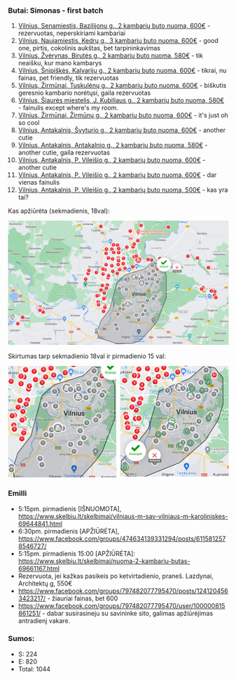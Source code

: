 ### Butai: Simonas - first batch
1. [Vilnius, Senamiestis, Bazilijonų g., 2 kambarių buto nuoma, 600€](https://www.aruodas.lt/nt_zemelapis/butu-nuoma/vilniuje/?obj=4&FOrder=Importance&FRegion=461&FDistrict=1&FPriceMin=300&FPriceMax=610&on_map=1&FRoomNumMin=2&FRoomNumMax=4&FAreaOverAllMin=40#zoom:15;center:(54.67691035494312,25.282495206650005);4-1210110) - rezervuotas, neperskiriami kambariai
2. [Vilnius, Naujamiestis, Kedrų g., 3 kambarių buto nuoma. 600€](https://www.aruodas.lt/nt_zemelapis/butu-nuoma/vilniuje/?obj=4&FOrder=Importance&FRegion=461&FDistrict=1&FPriceMin=300&FPriceMax=610&on_map=1&FRoomNumMin=2&FRoomNumMax=4&FAreaOverAllMin=40#zoom:14;center:(54.67351676978432,25.2635612596617);4-1241267) - good one, pirtis, cokolinis aukštas, bet tarpininkavimas
3. [Vilnius, Žvėrynas, Birutės g., 2 kambarių buto nuoma, 580€](https://www.aruodas.lt/nt_zemelapis/butu-nuoma/vilniuje/?obj=4&FOrder=Importance&FRegion=461&FDistrict=1&FPriceMin=300&FPriceMax=610&on_map=1&FRoomNumMin=2&FRoomNumMax=4&FAreaOverAllMin=40#zoom:13;center:(54.6856153204076,25.247848099652355);4-1239025) - tik neaišku, kur mano kambarys
4. [Vilnius, Šnipiškės, Kalvarijų g., 2 kambarių buto nuoma, 600€](https://www.aruodas.lt/nt_zemelapis/butu-nuoma/vilniuje/?obj=4&FOrder=Importance&FRegion=461&FDistrict=1&FPriceMin=300&FPriceMax=610&on_map=1&FRoomNumMin=2&FRoomNumMax=4&FAreaOverAllMin=40#zoom:15;center:(54.7020441885943,25.28177435300555);4-1241561) - tikrai, nu fainas, pet friendly, tik rezervuotas
5. [Vilnius, Žirmūnai, Tuskulėnų g., 2 kambarių buto nuoma, 600€](https://www.aruodas.lt/nt_zemelapis/butu-nuoma/vilniuje/?obj=4&FOrder=Importance&FRegion=461&FDistrict=1&FPriceMin=300&FPriceMax=610&on_map=1&FRoomNumMin=2&FRoomNumMax=4&FAreaOverAllMin=40#zoom:15;center:(54.70122344454367,25.28895142269051);4-906259) - biškutis geresnio kambario norėtųsi, gaila rezervuotas
6. [Vilnius, Šiaurės miestelis, J. Kubiliaus g., 2 kambarių buto nuoma, 580€](https://www.aruodas.lt/nt_zemelapis/butu-nuoma/vilniuje/?obj=4&FOrder=Importance&FRegion=461&FDistrict=1&FPriceMin=300&FPriceMax=610&on_map=1&FRoomNumMin=2&FRoomNumMax=4&FAreaOverAllMin=40#zoom:16;center:(54.70789066724847,25.29748190494189);4-1240503) - fainulis except where's my room.
7. [Vilnius, Žirmūnai, Žirmūnų g., 2 kambarių buto nuoma, 600€](https://www.aruodas.lt/nt_zemelapis/butu-nuoma/vilniuje/?obj=4&FOrder=Importance&FRegion=461&FDistrict=1&FPriceMin=300&FPriceMax=610&on_map=1&FRoomNumMin=2&FRoomNumMax=4&FAreaOverAllMin=40#zoom:15;center:(54.71298021971891,25.306757648816642);4-1241803) - it's just oh so cool
8. [Vilnius, Antakalnis, Švyturio g., 2 kambarių buto nuoma, 600€](https://www.aruodas.lt/nt_zemelapis/butu-nuoma/vilniuje/?obj=4&FOrder=Importance&FRegion=461&FDistrict=1&FPriceMin=300&FPriceMax=610&on_map=1&FRoomNumMin=2&FRoomNumMax=4&FAreaOverAllMin=40#zoom:15;center:(54.71479832329142,25.31871648940664);4-1239111) - another cutie
9. [Vilnius, Antakalnis, Antakalnio g., 2 kambarių buto nuoma, 580€](https://www.aruodas.lt/nt_zemelapis/butu-nuoma/vilniuje/?obj=4&FOrder=Importance&FRegion=461&FDistrict=1&FPriceMin=300&FPriceMax=610&on_map=1&FRoomNumMin=2&FRoomNumMax=4&FAreaOverAllMin=40#zoom:15;center:(54.71479832329142,25.31871648940664);4-1234087) - another cutie, gaila rezervuotas
10. [Vilnius, Antakalnis, P. Vileišio g., 2 kambarių buto nuoma, 600€](https://www.aruodas.lt/nt_zemelapis/butu-nuoma/vilniuje/?obj=4&FOrder=Importance&FRegion=461&FDistrict=1&FPriceMin=300&FPriceMax=610&on_map=1&FRoomNumMin=2&FRoomNumMax=4&FAreaOverAllMin=40#zoom:16;center:(54.715442855876546,25.315599820680898);4-1240267) - another cutie
11. [Vilnius, Antakalnis, P. Vileišio g., 2 kambarių buto nuoma, 600€](https://www.aruodas.lt/nt_zemelapis/butu-nuoma/vilniuje/?obj=4&FOrder=Importance&FRegion=461&FDistrict=1&FPriceMin=300&FPriceMax=610&on_map=1&FRoomNumMin=2&FRoomNumMax=4&FAreaOverAllMin=40#zoom:16;center:(54.71613695643286,25.315406701631826);4-1234025) - dar vienas fainulis
12. [Vilnius, Antakalnis, P. Vileišio g., 2 kambarių buto nuoma, 500€](https://www.aruodas.lt/nt_zemelapis/butu-nuoma/vilniuje/?obj=4&FOrder=Importance&FRegion=461&FDistrict=1&FPriceMin=300&FPriceMax=610&on_map=1&FRoomNumMin=2&FRoomNumMax=4&FAreaOverAllMin=40#zoom:16;center:(54.71613695643286,25.315406701631826);4-1236089) - kas yra tai?

Kas apžiūrėta (sekmadienis, 18val):

![](seen.png)

Skirtumas tarp sekmadienio 18val ir pirmadienio 15 val:

![](seen_diff.png)

### Emilli
* 5:15pm. pirmadienis [IŠNUOMOTA], https://www.skelbiu.lt/skelbimai/vilniaus-m-sav-vilniaus-m-karoliniskes-69644841.html
* 6:30pm. pirmadienis [APŽIŪRĖTA], https://www.facebook.com/groups/474634139331294/posts/6115812578546727/
* 5:15pm. pirmadienis 15:00 [APŽIŪRĖTA]: https://www.skelbiu.lt/skelbimai/nuoma-2-kambariu-butas-69661167.html
* Rezervuota, jei kažkas pasikeis po ketvirtadienio, praneš. Lazdynai, Architektų g, 550€
* https://www.facebook.com/groups/797482077795470/posts/1241204563423217/ - žiauriai fainas, bet 600
* https://www.facebook.com/groups/797482077795470/user/100000815861251/ - dabar susirasineju su savininke sito, galimas apžiūrėjimas antradienį vakare.

### Sumos: 
* S: 224
* E: 820
* Total: 1044
